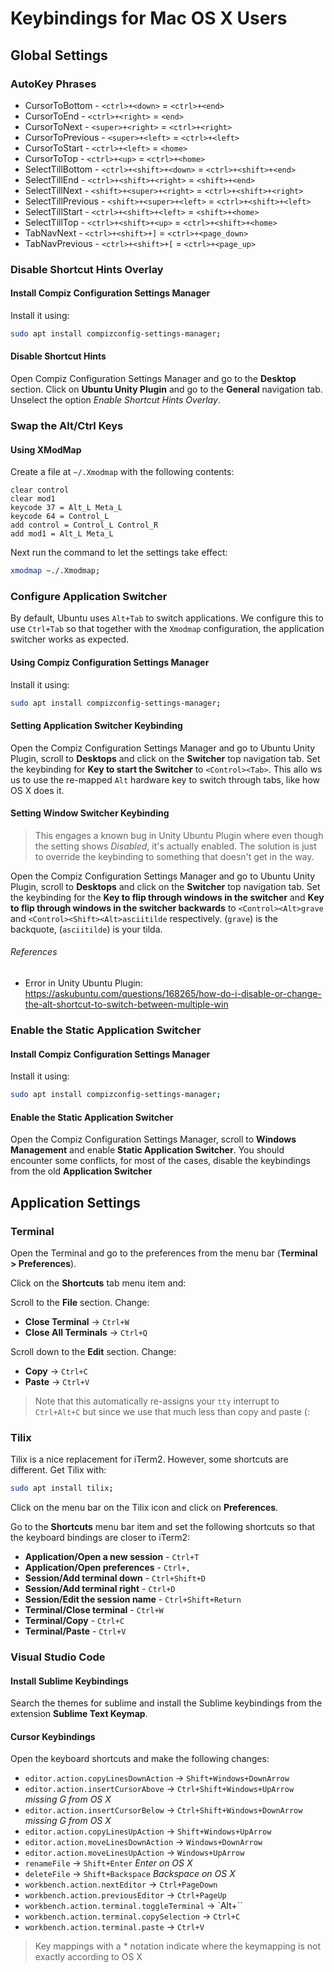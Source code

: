 # Keybindings for Mac OS X Users

## Global Settings
### AutoKey Phrases
- CursorToBottom - `<ctrl>+<down>` = `<ctrl>+<end>`
- CursorToEnd - `<ctrl>+<right>` = `<end>`
- CursorToNext - `<super>+<right>` = `<ctrl>+<right>`
- CursorToPrevious - `<super>+<left>` = `<ctrl>+<left>`
- CursorToStart - `<ctrl>+<left>` = `<home>`
- CursorToTop - `<ctrl>+<up>` = `<ctrl>+<home>`
- SelectTillBottom - `<ctrl>+<shift>+<down>` = `<ctrl>+<shift>+<end>`
- SelectTillEnd - `<ctrl>+<shift>+<right>` = `<shift>+<end>`
- SelectTillNext - `<shift>+<super>+<right>` = `<ctrl>+<shift>+<right>`
- SelectTillPrevious - `<shift>+<super>+<left>` = `<ctrl>+<shift>+<left>`
- SelectTillStart - `<ctrl>+<shift>+<left>` = `<shift>+<home>`
- SelectTillTop - `<ctrl>+<shift>+<up>` = `<ctrl>+<shift>+<home>`
- TabNavNext - `<ctrl>+<shift>+]` = `<ctrl>+<page_down>`
- TabNavPrevious - `<ctrl>+<shift>+[` = `<ctrl>+<page_up>`

### Disable Shortcut Hints Overlay
#### Install Compiz Configuration Settings Manager
Install it using:

```bash
sudo apt install compizconfig-settings-manager;
```
#### Disable Shortcut Hints
Open Compiz Configuration Settings Manager and go to the **Desktop** section. Click on **Ubuntu Unity Plugin** and go to the **General** navigation tab. Unselect the option *Enable Shortcut Hints Overlay*.

### Swap the Alt/Ctrl Keys
#### Using XModMap
Create a file at `~/.Xmodmap` with the following contents:

```
clear control
clear mod1
keycode 37 = Alt_L Meta_L
keycode 64 = Control_L
add control = Control_L Control_R
add mod1 = Alt_L Meta_L
```

Next run the command to let the settings take effect:

```bash
xmodmap ~./.Xmodmap;
```

### Configure Application Switcher
By default, Ubuntu uses `Alt+Tab` to switch applications. We configure this to use `Ctrl+Tab` so that together with the `Xmodmap` configuration, the application switcher works as expected.

#### Using Compiz Configuration Settings Manager
Install it using:

```bash
sudo apt install compizconfig-settings-manager;
```

#### Setting Application Switcher Keybinding
Open the Compiz Configuration Settings Manager and go to Ubuntu Unity Plugin, scroll to **Desktops** and click on the **Switcher** top navigation tab. Set the keybinding for **Key to start the Switcher** to `<Control><Tab>`. This allo  ws us to use the re-mapped `Alt` hardware key to switch through tabs, like how OS X does it.

#### Setting Window Switcher Keybinding
> This engages a known bug in Unity Ubuntu Plugin where even though the setting shows *Disabled*, it's actually enabled. The solution is just to override the keybinding to something that doesn't get in the way.

Open the Compiz Configuration Settings Manager and go to Ubuntu Unity Plugin, scroll to **Desktops** and click on the **Switcher** top navigation tab. Set the keybinding for the **Key to flip through windows in the switcher** and **Key to flip through windows in the switcher backwards** to `<Control><Alt>grave` and `<Control><Shift><Alt>asciitilde` respectively. (`grave`) is the backquote, (`asciitilde`) is your tilda.

###### References
- Error in Unity Ubuntu Plugin: https://askubuntu.com/questions/168265/how-do-i-disable-or-change-the-alt-shortcut-to-switch-between-multiple-win

### Enable the Static Application Switcher

#### Install Compiz Configuration Settings Manager
Install it using:

```bash
sudo apt install compizconfig-settings-manager;
```

#### Enable the Static Application Switcher
Open the Compiz Configuration Settings Manager, scroll to **Windows Management** and enable **Static Application Switcher**. You should encounter some conflicts, for most of the cases, disable the keybindings from the old **Application Switcher**

## Application Settings
### Terminal
Open the Terminal and go to the preferences from the menu bar (**Terminal > Preferences**).

Click on the **Shortcuts** tab menu item and:

Scroll to the **File** section. Change:
- **Close Terminal** -> `Ctrl+W`
- **Close All Terminals** -> `Ctrl+Q`

Scroll down to the **Edit** section. Change:
- **Copy** -> `Ctrl+C`
- **Paste** -> `Ctrl+V`

> Note that this automatically re-assigns your `tty` interrupt to `Ctrl+Alt+C` but since we use that much less than copy and paste (:

### Tilix
Tilix is a nice replacement for iTerm2. However, some shortcuts are different. Get Tilix with:

```bash
sudo apt install tilix;
```

Click on the menu bar on the Tilix icon and click on **Preferences**.

Go to the **Shortcuts** menu bar item and set the following shortcuts so that the keyboard bindings are closer to iTerm2:
- **Application/Open a new session** - `Ctrl+T`
- **Application/Open preferences** - `Ctrl+,`
- **Session/Add terminal down** - `Ctrl+Shift+D`
- **Session/Add terminal right** - `Ctrl+D`
- **Session/Edit the session name** - `Ctrl+Shift+Return`
- **Terminal/Close terminal** - `Ctrl+W`
- **Terminal/Copy** - `Ctrl+C`
- **Terminal/Paste** - `Ctrl+V`

### Visual Studio Code
#### Install Sublime Keybindings
Search the themes for sublime and install the Sublime keybindings from the extension **Sublime Text Keymap**.

#### Cursor Keybindings
Open the keyboard shortcuts and make the following changes:

- `editor.action.copyLinesDownAction` -> `Shift+Windows+DownArrow`
- `editor.action.insertCursorAbove` -> `Ctrl+Shift+Windows+UpArrow` *missing G from OS X*
- `editor.action.insertCursorBelow` -> `Ctrl+Shift+Windows+DownArrow` *missing G from OS X*
- `editor.action.copyLinesUpAction` -> `Shift+Windows+UpArrow`
- `editor.action.moveLinesDownAction` -> `Windows+DownArrow`
- `editor.action.moveLinesUpAction` -> `Windows+UpArrow`
- `renameFile` -> `Shift+Enter` *Enter on OS X*
- `deleteFile` -> `Shift+Backspace` *Backspace on OS X*
- `workbench.action.nextEditor` -> `Ctrl+PageDown`
- `workbench.action.previousEditor` -> `Ctrl+PageUp`
- `workbench.action.terminal.toggleTerminal` -> `Alt+\``
- `workbench.action.terminal.copySelection` -> `Ctrl+C`
- `workbench.action.terminal.paste` -> `Ctrl+V`

> Key mappings with a * notation indicate where the keymapping is not exactly according to OS X